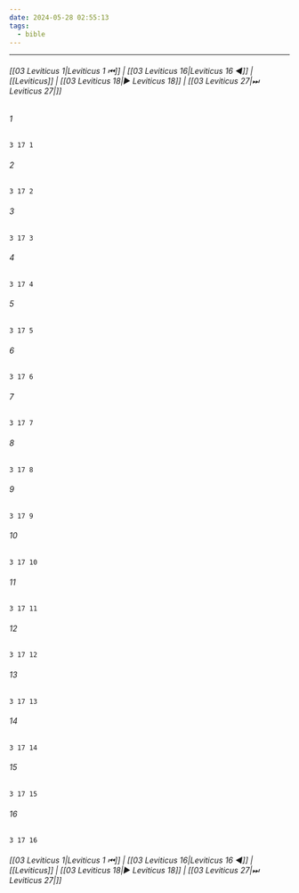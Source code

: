 ```yaml
---
date: 2024-05-28 02:55:13
tags:
  - bible
---
```

___

###### [[03 Leviticus 1|Leviticus 1 ⏮]] | [[03 Leviticus 16|Leviticus 16 ◀]] | [[Leviticus]] | [[03 Leviticus 18|▶ Leviticus 18]] | [[03 Leviticus 27|⏭ Leviticus 27|]]

###### 1
``` verse
3 17 1 
```
###### 2
``` verse
3 17 2 
```
###### 3
``` verse
3 17 3 
```
###### 4
``` verse
3 17 4 
```
###### 5
``` verse
3 17 5 
```
###### 6
``` verse
3 17 6 
```
###### 7
``` verse
3 17 7 
```
###### 8
``` verse
3 17 8 
```
###### 9
``` verse
3 17 9 
```
###### 10
``` verse
3 17 10 
```
###### 11
``` verse
3 17 11 
```
###### 12
``` verse
3 17 12 
```
###### 13
``` verse
3 17 13 
```
###### 14
``` verse
3 17 14 
```
###### 15
``` verse
3 17 15 
```
###### 16
``` verse
3 17 16 
```

###### [[03 Leviticus 1|Leviticus 1 ⏮]] | [[03 Leviticus 16|Leviticus 16 ◀]] | [[Leviticus]] | [[03 Leviticus 18|▶ Leviticus 18]] | [[03 Leviticus 27|⏭ Leviticus 27|]]

